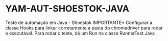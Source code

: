 # YAM-AUT-SHOESTOK-JAVA

Teste de automação em Java - Shoestok
IMPORTANTE*
Configurar a classe Hooks para linkar corretamente a pasta do chromedriver para rodar o executável.
Para rodar o teste, dê um Run na classe RunnerTest.Java
